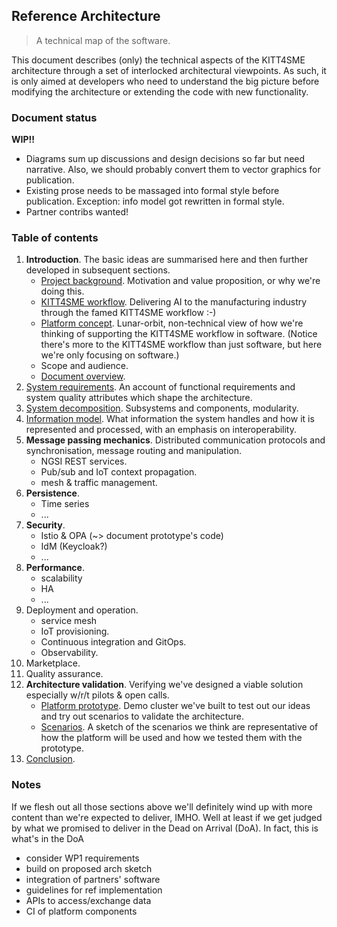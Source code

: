 Reference Architecture
----------------------
> A technical map of the software.

This document describes (only) the technical aspects of the KITT4SME
architecture through a set of interlocked architectural viewpoints.
As such, it is only aimed at developers who need to understand the
big picture before modifying the architecture or extending the code
with new functionality.


### Document status

**WIP!!**

* Diagrams sum up discussions and design decisions so far but need
  narrative. Also, we should probably convert them to vector graphics
  for publication.
* Existing prose needs to be massaged into formal style before publication.
  Exception: info model got rewritten in formal style.
* Partner contribs wanted!


### Table of contents

1. **Introduction**. The basic ideas are summarised here and then further
   developed in subsequent sections.
    - [Project background][into.motivation]. Motivation and value proposition,
      or why we're doing this.
    - [KITT4SME workflow][intro.workflow]. Delivering AI to the manufacturing
      industry through the famed KITT4SME workflow :-)
    - [Platform concept][intro.platform]. Lunar-orbit, non-technical view of
      how we're thinking of supporting the KITT4SME workflow in software.
      (Notice there's more to the KITT4SME workflow than just software, but
      here we're only focusing on software.)
    - Scope and audience.
    - [Document overview][intro.overview].
2. [System requirements][view.req]. An account of functional requirements
   and system quality attributes which shape the architecture.
3. [System decomposition][view.conceptual]. Subsystems and components,
   modularity.
4. [Information model][view.data]. What information the system handles and
   how it is represented and processed, with an emphasis on interoperability.
5. **Message passing mechanics**. Distributed communication protocols and
   synchronisation, message routing and manipulation.
    - NGSI REST services.
    - Pub/sub and IoT context propagation.
    - mesh & traffic management.
6. **Persistence**.
    - Time series
    - ...
7. **Security**.
    - Istio & OPA (~> document prototype's code)
    - IdM (Keycloak?)
    - ...
8. **Performance**.
    - scalability
    - HA
    - ...
9. Deployment and operation.
    - service mesh
    - IoT provisioning.
    - Continuous integration and GitOps.
    - Observability.
10. Marketplace.
11. Quality assurance.
12. **Architecture validation**. Verifying we've designed a viable solution
   especially w/r/t pilots & open calls.
    - [Platform prototype][proto]. Demo cluster we've built to test out our
      ideas and try out scenarios to validate the architecture.
    - [Scenarios][view.scenarios]. A sketch of the scenarios we think are
      representative of how the platform will be used and how we tested
      them with the prototype.
13. [Conclusion][conclusion].


### Notes

If we flesh out all those sections above we'll definitely wind up with
more content than we're expected to deliver, IMHO. Well at least if we
get judged by what we promised to deliver in the Dead on Arrival (DoA).
In fact, this is what's in the DoA

* consider WP1 requirements
* build on proposed arch sketch
* integration of partners' software
* guidelines for ref implementation
* APIs to access/exchange data
* CI of platform components




[conclusion]: ./conclusion.md
[into.motivation]: ./intro/motivation.md
[intro.overview]: ./intro/overview.md
[intro.platform]: ./intro/platform.md
[intro.workflow]: ./intro/workflow.md
[proto]: ../poc/README.md
[view.conceptual]: ./conceptual-view/system-decomposition.md
[view.data]: ./interop/data.md
[view.scenarios]: ./scenarios.md
[view.req]: ./requirements.md
